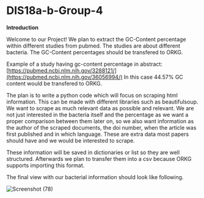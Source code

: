 # DIS18a-b-Group-4

**Introduction**

Welcome to our Project! </b>
We plan to extract the GC-Content percentage within different studies from pubmed. The studies are about different bacteria. The GC-Content percentages should be transfered to ORKG.

Example of a study having gc-content percentage in abstract: [https://pubmed.ncbi.nlm.nih.gov/3288121/](https://pubmed.ncbi.nlm.nih.gov/36056994/)
In this case 44.57% GC content would be transfered to ORKG.

The plan is to write a python code which will focus on scraping html information. This can be made with different libraries such as beautifulsoup. We want to scrape as much relevant data as possible and relevant. We are not just interested in the bacteria itself and the percentage as we want a proper comparison between them later on, so we also want information as the author of the scraped documents, the doi number, when the article was first published and in which language. These are extra data most papers should have and we would be interested to scrape.

These information will be saved in dictionaries or list so they are well structured. Afterwards we plan to transfer them into a csv because ORKG supports importing this format.

The final view with our bacterial information should look like following.


![Screenshot (78)](https://user-images.githubusercontent.com/92676445/211535772-5914cef3-9a17-4fe9-b126-e0866422b9b6.png)
